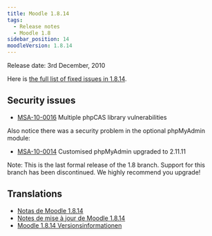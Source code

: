 ```yaml
---
title: Moodle 1.8.14
tags:
  - Release notes
  - Moodle 1.8
sidebar_position: 14
moodleVersion: 1.8.14
---
```

Release date: 3rd December, 2010

Here is [the full list of fixed issues in 1.8.14](http://tracker.moodle.org/browse/MDL/fixforversion/10411).

## Security issues

- [MSA-10-0016](http://moodle.org/mod/forum/discuss.php?d=160857) Multiple phpCAS library vulnerabilities

Also notice there was a security problem in the optional phpMyAdmin module:

- [MSA-10-0014](http://moodle.org/mod/forum/discuss.php?d=160811) Customised phpMyAdmin upgraded to 2.11.11

Note: This is the last formal release of the 1.8 branch. Support for this branch has been discontinued. We highly recommend you upgrade!

## Translations

- [Notas de Moodle 1.8.14](https://docs.moodle.org/es/Notas_de_Moodle_1.8.14)
- [Notes de mise à jour de Moodle 1.8.14](https://docs.moodle.org/fr/Notes_de_mise_à_jour_de_Moodle_1.8.14)
- [Moodle 1.8.14 Versionsinformationen](https://docs.moodle.org/de/Moodle_1.8.14_Versionsinformationen)
